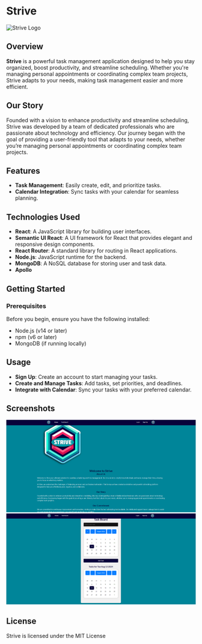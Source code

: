 # Strive

<img src="./Strive-Logo.png" alt="Strive Logo">

## Overview

**Strive** is a powerful task management application designed to help you stay organized, boost productivity, and streamline scheduling. Whether you're managing personal appointments or coordinating complex team projects, Strive adapts to your needs, making task management easier and more efficient.

## Our Story

Founded with a vision to enhance productivity and streamline scheduling, Strive was developed by a team of dedicated professionals who are passionate about technology and efficiency. Our journey began with the goal of providing a user-friendly tool that adapts to your needs, whether you’re managing personal appointments or coordinating complex team projects.

## Features

- **Task Management**: Easily create, edit, and prioritize tasks.
- **Calendar Integration**: Sync tasks with your calendar for seamless planning.

## Technologies Used

- **React**: A JavaScript library for building user interfaces.
- **Semantic UI React**: A UI framework for React that provides elegant and responsive design components.
- **React Router**: A standard library for routing in React applications.
- **Node.js**: JavaScript runtime for the backend.
- **MongoDB**: A NoSQL database for storing user and task data.
- **Apollo**

## Getting Started

### Prerequisites

Before you begin, ensure you have the following installed:

- Node.js (v14 or later)
- npm (v6 or later)
- MongoDB (if running locally)

## Usage

- **Sign Up**: Create an account to start managing your tasks.
- **Create and Manage Tasks**: Add tasks, set priorities, and deadlines.
- **Integrate with Calendar**: Sync your tasks with your preferred calendar.

## Screenshots

<img src="./client/public/Screenshot (58).png" alt="homepage">
<img src="./client/public/Screenshot (59).png" alt="homepage">

## License

Strive is licensed under the MIT License
